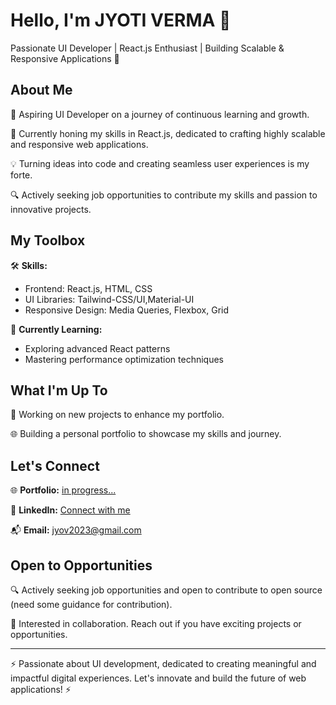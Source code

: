 # Hello, I'm JYOTI VERMA 👋

Passionate UI Developer | React.js Enthusiast | Building Scalable & Responsive Applications 🚀

## About Me

🌟 Aspiring UI Developer on a journey of continuous learning and growth.

🚀 Currently honing my skills in React.js, dedicated to crafting highly scalable and responsive web applications.

💡 Turning ideas into code and creating seamless user experiences is my forte.

🔍 Actively seeking job opportunities to contribute my skills and passion to innovative projects.

## My Toolbox

🛠️ **Skills:**
- Frontend: React.js, HTML, CSS
- UI Libraries: Tailwind-CSS/UI,Material-UI
- Responsive Design: Media Queries, Flexbox, Grid

📘 **Currently Learning:**
- Exploring advanced React patterns
- Mastering performance optimization techniques

## What I'm Up To

🚧  Working on new projects to enhance my portfolio.

🌐 Building a personal portfolio to showcase my skills and journey.

## Let's Connect

🌐 **Portfolio:** [in progress...](https://github.com/jyotiv2023/myPortfolio)

👥 **LinkedIn:** [Connect with me](https://www.linkedin.com/in/jyov22/)

📬 **Email:** jyov2023@gmail.com

## Open to Opportunities

🔍 Actively seeking job opportunities and open to contribute to open source (need some guidance for contribution).

🤝 Interested in collaboration. Reach out if you have exciting projects or opportunities.

---

⚡ Passionate about UI development, dedicated to creating meaningful and impactful digital experiences. Let's innovate and build the future of web applications! ⚡

